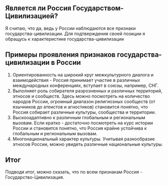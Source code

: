 ## Является ли Россия Государством-Цивилизацией?
Я считаю, что да, ведь у России наблюдаются все признаки государства-цивилизации. Для подтверждения своей позиции я обращусь к характеристике государства-цивилизации
## Примеры проявления признаков государства-цивилизации в России
1. Ориентированность на широкий круг межкультурного диалога и взаимодействия - Россия принимает участие в различных международных конференциях, вступает в союзы, например, СНГ.
2. Выполняет роль собирателя разрозненных и различных территорий, этносов и сообществ. Здесь можно посмотреть на количество народов России, огромный диапазон религиозных сообществ (от язычников  до атеистов и агностиков) становится понятно, что Россия собирает различные культуры, сообщества и территории.
3. Выскооадаптивно к различным глобальным и региональным вызовам. Если кратко - достаточно посмотреть на курс истории России и становится понятно, что Россия крайне устойчива к глобальным и региональным вызовам.
4. Многонациональный характер культуры. Учитывая разнообразие этносов России, можно увидеть различные национальные культуры.
## Итог
 Подводя итог, можно сказать, что по всем признакам Россия - Государство-Цивилизация.